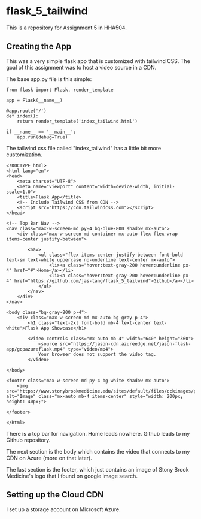 # flask_5_tailwind
This is a repository for Assignment 5 in HHA504. 

## Creating the App

This was a very simple flask app that is customized with tailwind CSS. The goal of this assignment was to host a video source in a CDN. 

The base app.py file is this simple:
```
from flask import Flask, render_template

app = Flask(__name__)

@app.route('/')
def index():
    return render_template('index_tailwind.html')

if __name__ == '__main__':
    app.run(debug=True)
```

The tailwind css file called "index_tailwind" has a little bit more customization.

```
<!DOCTYPE html>
<html lang="en">
<head>
    <meta charset="UTF-8">
    <meta name="viewport" content="width=device-width, initial-scale=1.0">
    <title>Flask App</title>
    <!-- Include Tailwind CSS from CDN -->
    <script src="https://cdn.tailwindcss.com"></script>
</head>

<!-- Top Bar Nav -->
<nav class="max-w-screen-md py-4 bg-blue-800 shadow mx-auto">
    <div class="max-w-screen-md container mx-auto flex flex-wrap items-center justify-between">

        <nav>
            <ul class="flex items-center justify-between font-bold text-sm text-white uppercase no-underline text-center mx-auto">
                <li><a class="hover:text-gray-200 hover:underline px-4" href="#">Home</a></li>
                <li><a class="hover:text-gray-200 hover:underline px-4" href="https://github.com/jas-tang/flask_5_tailwind">Github</a></li>
            </ul>
        </nav>
    </div>
</nav>

<body class="bg-gray-800 p-4">
    <div class="max-w-screen-md mx-auto bg-gray p-4">
        <h1 class="text-2xl font-bold mb-4 text-center text-white">Flask App Showcase</h1>

        <video controls class="mx-auto mb-4" width="640" height="360">
            <source src="https://jason-cdn.azureedge.net/jason-flask-app/gcpazureflask.mp4" type="video/mp4">
            Your browser does not support the video tag.
        </video>
           
</body>

<footer class="max-w-screen-md py-4 bg-white shadow mx-auto">
    <img src="https://www.stonybrookmedicine.edu/sites/default/files/cckimages/page/sbm_horz_1clr1.jpg"  alt="Image" class="mx-auto mb-4 items-center" style="width: 200px; height: 40px;">

</footer>

</html>
```
There is a top bar for navigation. Home leads nowhere. Github leads to my Github repository. 

The next section is the body which contains the video that connects to my CDN on Azure (more on that later). 

The last section is the footer, which just contains an image of Stony Brook Medicine's logo that I found on google image search. 

## Setting up the Cloud CDN

I set up a storage account on Microsoft Azure. 
